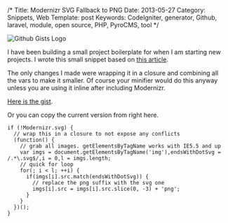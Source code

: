 /*
Title: Modernizr SVG Fallback to PNG
Date: 2013-05-27
Category: Snippets, Web
Template: post
Keywords: CodeIgniter, generator, Github, laravel, module, open source, PHP, PyroCMS, tool
*/

<div class="center">
  <img src="http://ohdoylerules.com/content/images/githubgistlogo.png" alt="Github Gists Logo">
</div>

I have been building a small project boilerplate for when I am starting new projects. I wrote this small snippet based on [this article](http://toddmotto.com/mastering-svg-use-for-a-retina-web-fallbacks-with-png-script/ "Todd Motto - mastering-svg-use-for-a-retina-web-fallbacks-with-png-script").

The only changes I made were wrapping it in a closure and combining all the vars to make it smaller. Of course your minifier would do this anyway unless you are using it inline after including Modernizr.

[Here is the gist](https://gist.github.com/james2doyle/5659710 "modernizr-svg-replace.js").

Or you can copy the current version from right here.

    if (!Modernizr.svg) {
      // wrap this in a closure to not expose any conflicts
      (function() {
        // grab all images. getElementsByTagName works with IE5.5 and up
        var imgs = document.getElementsByTagName('img'),endsWithDotSvg = /.*\.svg$/,i = 0,l = imgs.length;
        // quick for loop
        for(; i < l; ++i) {
          if(imgs[i].src.match(endsWithDotSvg)) {
            // replace the png suffix with the svg one
            imgs[i].src = imgs[i].src.slice(0, -3) + 'png';
          }
        }
      })();
    }